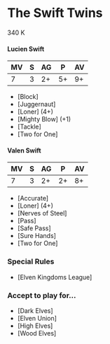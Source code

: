 # The Swift Twins

340 K

#### Lucien Swift

| MV | S | AG | P  | AV |
| -- | - | -- | -- | -- |
| 7  | 3 | 2+ | 5+ | 9+ |

* [Block]
* [Juggernaut]
* [Loner] (4+)
* [Mighty Blow] (+1)
* [Tackle]
* [Two for One]

#### Valen Swift

| MV | S | AG | P  | AV |
| -- | - | -- | -- | -- |
| 7  | 3 | 2+ | 2+ | 8+ |

* [Accurate]
* [Loner] (4+)
* [Nerves of Steel]
* [Pass]
* [Safe Pass]
* [Sure Hands]
* [Two for One]

### Special Rules

* [Elven Kingdoms League]

### Accept to play for...

* [Dark Elves]
* [Elven Union]
* [High Elves]
* [Wood Elves]
